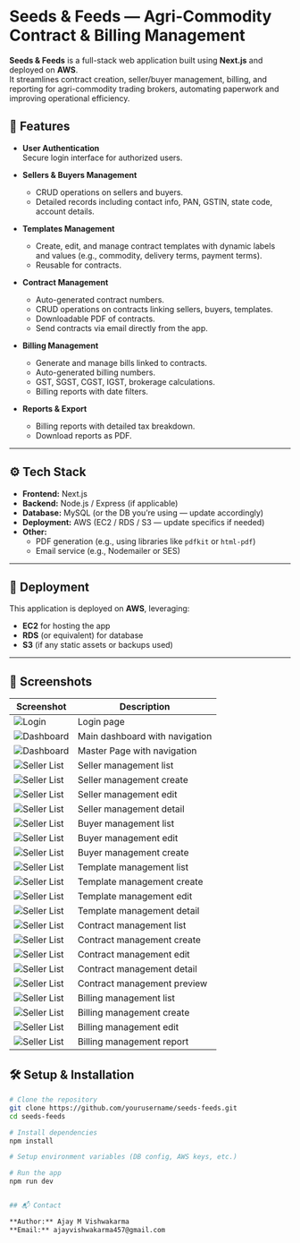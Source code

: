 # Seeds & Feeds — Agri-Commodity Contract & Billing Management

**Seeds & Feeds** is a full-stack web application built using **Next.js** and deployed on **AWS**.  
It streamlines contract creation, seller/buyer management, billing, and reporting for agri-commodity trading brokers, automating paperwork and improving operational efficiency.

## 🌟 Features

- **User Authentication**  
  Secure login interface for authorized users.

- **Sellers & Buyers Management**  
  - CRUD operations on sellers and buyers.
  - Detailed records including contact info, PAN, GSTIN, state code, account details.

- **Templates Management**  
  - Create, edit, and manage contract templates with dynamic labels and values (e.g., commodity, delivery terms, payment terms).
  - Reusable for contracts.

- **Contract Management**  
  - Auto-generated contract numbers.
  - CRUD operations on contracts linking sellers, buyers, templates.
  - Downloadable PDF of contracts.
  - Send contracts via email directly from the app.

- **Billing Management**  
  - Generate and manage bills linked to contracts.
  - Auto-generated billing numbers.
  - GST, SGST, CGST, IGST, brokerage calculations.
  - Billing reports with date filters.

- **Reports & Export**  
  - Billing reports with detailed tax breakdown.
  - Download reports as PDF.

---

## ⚙️ Tech Stack

- **Frontend:** Next.js  
- **Backend:** Node.js / Express (if applicable)  
- **Database:** MySQL (or the DB you’re using — update accordingly)  
- **Deployment:** AWS (EC2 / RDS / S3 — update specifics if needed)  
- **Other:**  
  - PDF generation (e.g., using libraries like `pdfkit` or `html-pdf`)  
  - Email service (e.g., Nodemailer or SES)

---

## 🚀 Deployment

This application is deployed on **AWS**, leveraging:
- **EC2** for hosting the app  
- **RDS** (or equivalent) for database  
- **S3** (if any static assets or backups used)

---

## 📸 Screenshots

| Screenshot | Description |
|------------|-------------|
| ![Login](screenshot/2.png) | Login page |
| ![Dashboard](screenshot/3.png) | Main dashboard with navigation |
| ![Dashboard](screenshot/4.png) | Master Page with navigation |
| ![Seller List](screenshot/5.png) | Seller management list |
| ![Seller List](screenshot/7.png) | Seller management create |
| ![Seller List](screenshot/8.png) | Seller management edit |
| ![Seller List](screenshot/9.png) | Seller management detail |
| ![Seller List](screenshot/10.png) | Buyer management list |
| ![Seller List](screenshot/12.png) | Buyer management edit |
| ![Seller List](screenshot/13.png) | Buyer management create |
| ![Seller List](screenshot/14.png) | Template management list |
| ![Seller List](screenshot/15.png) | Template management create |
| ![Seller List](screenshot/16.png) | Template management edit |
| ![Seller List](screenshot/18.png) | Template management detail |
| ![Seller List](screenshot/19.png) | Contract management list |
| ![Seller List](screenshot/20.png) | Contract management create |
| ![Seller List](screenshot/21.png) | Contract management edit |
| ![Seller List](screenshot/23.png) | Contract management detail |
| ![Seller List](screenshot/25.png) | Contract management preview |
| ![Seller List](screenshot/27.png) | Billing management list |
| ![Seller List](screenshot/28.png) | Billing management create |
| ![Seller List](screenshot/29.png) | Billing management edit |
| ![Seller List](screenshot/30.png) | Billing management report |

## 🛠️ Setup & Installation

```bash
# Clone the repository
git clone https://github.com/yourusername/seeds-feeds.git
cd seeds-feeds

# Install dependencies
npm install

# Setup environment variables (DB config, AWS keys, etc.)

# Run the app
npm run dev


## 📬 Contact

**Author:** Ajay M Vishwakarma  
**Email:** ajayvishwakarma457@gmail.com
